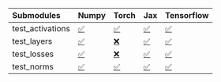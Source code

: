 | Submodules       | Numpy                                                                                                                           | Torch                                                                                                                           | Jax                                                                                                                             | Tensorflow                                                                                                                      |
|:-----------------|:--------------------------------------------------------------------------------------------------------------------------------|:--------------------------------------------------------------------------------------------------------------------------------|:--------------------------------------------------------------------------------------------------------------------------------|:--------------------------------------------------------------------------------------------------------------------------------|
| test_activations | <a href="https://github.com/unifyai/ivy/runs/8090567369?check_suite_focus=true" rel="noopener noreferrer" target="_blank">✅</a> | <a href="https://github.com/unifyai/ivy/runs/8090567958?check_suite_focus=true" rel="noopener noreferrer" target="_blank">✅</a> | <a href="https://github.com/unifyai/ivy/runs/8090568495?check_suite_focus=true" rel="noopener noreferrer" target="_blank">✅</a> | <a href="https://github.com/unifyai/ivy/runs/8090569150?check_suite_focus=true" rel="noopener noreferrer" target="_blank">✅</a> |
| test_layers      | <a href="https://github.com/unifyai/ivy/runs/8090567543?check_suite_focus=true" rel="noopener noreferrer" target="_blank">✅</a> | <a href="https://github.com/unifyai/ivy/runs/8090568110?check_suite_focus=true" rel="noopener noreferrer" target="_blank">❌</a> | <a href="https://github.com/unifyai/ivy/runs/8090568668?check_suite_focus=true" rel="noopener noreferrer" target="_blank">✅</a> | <a href="https://github.com/unifyai/ivy/runs/8090569251?check_suite_focus=true" rel="noopener noreferrer" target="_blank">✅</a> |
| test_losses      | <a href="https://github.com/unifyai/ivy/runs/8090567668?check_suite_focus=true" rel="noopener noreferrer" target="_blank">✅</a> | <a href="https://github.com/unifyai/ivy/runs/8090568236?check_suite_focus=true" rel="noopener noreferrer" target="_blank">❌</a> | <a href="https://github.com/unifyai/ivy/runs/8090568794?check_suite_focus=true" rel="noopener noreferrer" target="_blank">✅</a> | <a href="https://github.com/unifyai/ivy/runs/8090569378?check_suite_focus=true" rel="noopener noreferrer" target="_blank">✅</a> |
| test_norms       | <a href="https://github.com/unifyai/ivy/runs/8090567799?check_suite_focus=true" rel="noopener noreferrer" target="_blank">✅</a> | <a href="https://github.com/unifyai/ivy/runs/8090568360?check_suite_focus=true" rel="noopener noreferrer" target="_blank">✅</a> | <a href="https://github.com/unifyai/ivy/runs/8090568941?check_suite_focus=true" rel="noopener noreferrer" target="_blank">✅</a> | <a href="https://github.com/unifyai/ivy/runs/8090569487?check_suite_focus=true" rel="noopener noreferrer" target="_blank">✅</a> |